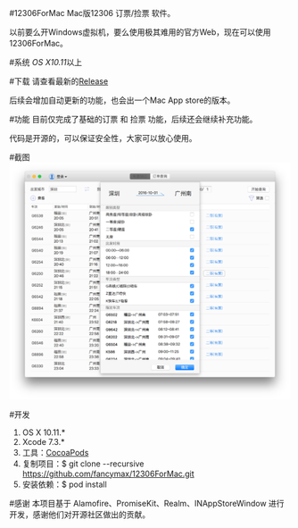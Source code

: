 #12306ForMac
Mac版12306 订票/捡票 软件。

以前要么开Windows虚拟机，要么使用极其难用的官方Web，现在可以使用12306ForMac。

#系统
*OS X10.11*以上

#下载
请查看最新的[Release](https://github.com/fancymax/12306ForMac/releases)

后续会增加自动更新的功能，也会出一个Mac App store的版本。

#功能
目前仅完成了基础的订票 和 捡票 功能，后续还会继续补充功能。

代码是开源的，可以保证安全性，大家可以放心使用。

#截图
![demo](screenshot/12306ForMac.png)

#开发
1. OS X 10.11.*
2. Xcode 7.3.*
3. 工具：[CocoaPods](https://cocoapods.org/)
4. 复制项目：$ git clone --recursive https://github.com/fancymax/12306ForMac.git
5. 安装依赖：$ pod install


#感谢
本项目基于 Alamofire、PromiseKit、Realm、INAppStoreWindow 进行开发，感谢他们对开源社区做出的贡献。

